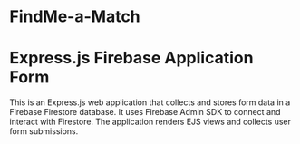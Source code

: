 # FindMe-a-Match

# Express.js Firebase Application Form

This is an Express.js web application that collects and stores form data in a Firebase Firestore database. It uses Firebase Admin SDK to connect and interact with Firestore. The application renders EJS views and collects user form submissions.
